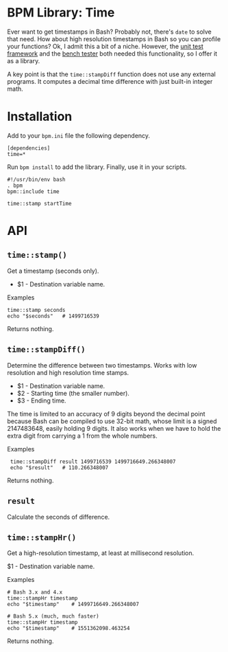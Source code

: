 BPM Library: Time
=================

Ever want to get timestamps in Bash? Probably not, there's `date` to solve that need. How about high resolution timestamps in Bash so you can profile your functions? Ok, I admit this a bit of a niche. However, the [unit test framework](https://github.com/bpm-rocks/unittest) and the [bench tester](https://github.com/bpm-rocks/bench) both needed this functionality, so I offer it as a library.

A key point is that the `time::stampDiff` function does not use any external programs. It computes a decimal time difference with just built-in integer math.


Installation
============

Add to your `bpm.ini` file the following dependency.

    [dependencies]
    time=*

Run `bpm install` to add the library. Finally, use it in your scripts.

    #!/usr/bin/env bash
    . bpm
    bpm::include time

    time::stamp startTime


API
===


[//]: # (AUTOGENERATED FROM libtime - START)

`time::stamp()`
---------------

Get a timestamp (seconds only).

* $1 - Destination variable name.

Examples

    time::stamp seconds
    echo "$seconds"   # 1499716539

Returns nothing.


`time::stampDiff()`
-------------------

Determine the difference between two timestamps. Works with low resolution and high resolution time stamps.

* $1 - Destination variable name.
* $2 - Starting time (the smaller number).
* $3 - Ending time.

The time is limited to an accuracy of 9 digits beyond the decimal point because Bash can be compiled to use 32-bit math, whose limit is a signed 2147483648, easily holding 9 digits. It also works when we have to hold the extra digit from carrying a 1 from the whole numbers.

Examples

     time::stampDiff result 1499716539 1499716649.266348007
     echo "$result"   # 110.266348007

Returns nothing.


`result`
--------

Calculate the seconds of difference.


`time::stampHr()`
-----------------

Get a high-resolution timestamp, at least at millisecond resolution.

$1 - Destination variable name.

Examples

    # Bash 3.x and 4.x
    time::stampHr timestamp
    echo "$timestamp"    # 1499716649.266348007
 
    # Bash 5.x (much, much faster)
    time::stampHr timestamp
    echo "$timestamp"    # 1551362098.463254

Returns nothing.

[//]: # (AUTOGENERATED FROM libtime - END)
